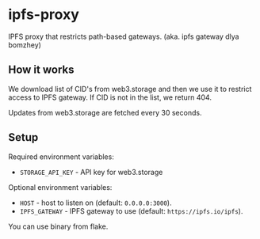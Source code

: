 # ipfs-proxy

IPFS proxy that restricts path-based gateways. (aka. ipfs gateway dlya bomzhey)

## How it works

We download list of CID's from web3.storage and then we use it to restrict access to IPFS gateway.
If CID is not in the list, we return 404.

Updates from web3.storage are fetched every 30 seconds.

## Setup

Required environment variables:

- `STORAGE_API_KEY` - API key for web3.storage

Optional environment variables:

- `HOST` - host to listen on (default: `0.0.0.0:3000`).
- `IPFS_GATEWAY` - IPFS gateway to use (default: `https://ipfs.io/ipfs`).

You can use binary from flake.
